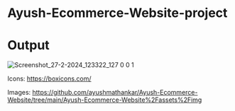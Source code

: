 # Ayush-Ecommerce-Website-project

# Output

![Screenshot_27-2-2024_123322_127 0 0 1](https://github.com/ayushmathankar/Ayush-Ecommerce-Website/assets/114647643/25699fc6-7d08-4cac-a104-13dfa8a9ce52)

Icons: https://boxicons.com/

Images: https://github.com/ayushmathankar/Ayush-Ecommerce-Website/tree/main/Ayush-Ecommerce-Website%2Fassets%2Fimg

